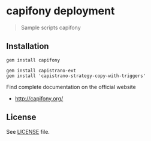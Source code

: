 # capifony deployment

> Sample scripts capifony

Installation
------------

    gem install capifony
    
    gem install capistrano-ext
    gem install 'capistrano-strategy-copy-with-triggers'

Find complete documentation on the official website
* http://capifony.org/

License
-------

See [LICENSE](LICENSE) file.
